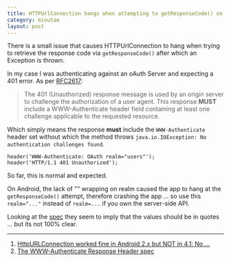 ```yaml
---
title: HTTPUrlConnection hangs when attempting to getResponseCode() on Android
category: minutae
layout: post
---
```


There is a small issue that causes HTTPUrlConnection to hang when trying to
retrieve the response code via `getResponseCode()` after which an Exception is
thrown.

In my case I was authenticating against an oAuth Server and expecting a 401
error. As per [RFC2617](http://www.ietf.org/rfc/rfc2617.txt):

> The 401 (Unauthorized) response message is used by an origin server to
> challenge the authorization of a user agent. This response **MUST** include a
> WWW-Authenticate header field containing at least one challenge applicable to
> the requested resource.

Which simply means the response **must** include the `WWW-Authenticate` header
set without which the method throws `java.io.IOException: No authentication
challenges found`.

```
header('WWW-Authenticate: OAuth realm="users"');
header('HTTP/1.1 401 Unauthorized');
```

So far, this is normal and expected.

On Android, the lack of "" wrapping on realm caused the app to hang at the
`getResponseCode()` attempt, therefore crashing the app ... so use this
`realm="..."` instead of `realm=...` if you own the server-side API.

Looking at the [spec](http://tools.ietf.org/html/rfc2617#section-3.2.1) they
seem to imply that the values should be in quotes ... but its not 100% clear.

---

1. [HttpURLConnection worked fine in Android 2.x but NOT in 4.1: No ...](http://stackoverflow.com/questions/11810447/httpurlconnection-worked-fine-in-android-2-x-but-not-in-4-1-no-authentication-c)
2. [The WWW-Authenticate Response Header spec](http://tools.ietf.org/html/rfc2617#section-3.2.1)
